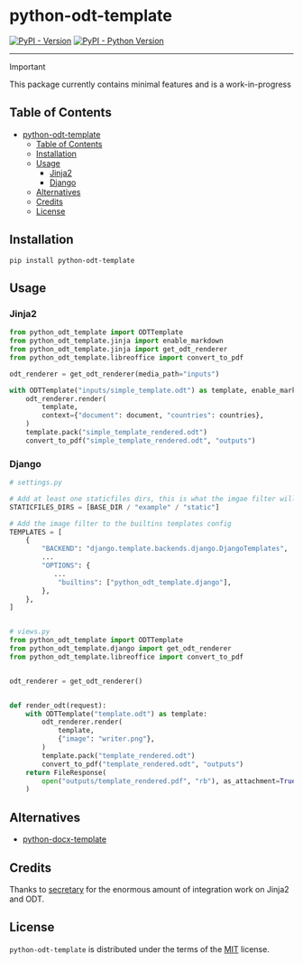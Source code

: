# python-odt-template

[![PyPI - Version](https://img.shields.io/pypi/v/python-odt-template.svg)](https://pypi.org/project/python-odt-template)
[![PyPI - Python Version](https://img.shields.io/pypi/pyversions/python-odt-template.svg)](https://pypi.org/project/python-odt-template)

-----

> [!IMPORTANT]
> This package currently contains minimal features and is a work-in-progress

## Table of Contents

- [python-odt-template](#python-odt-template)
  - [Table of Contents](#table-of-contents)
  - [Installation](#installation)
  - [Usage](#usage)
    - [Jinja2](#jinja2)
    - [Django](#django)
  - [Alternatives](#alternatives)
  - [Credits](#credits)
  - [License](#license)

## Installation

```console
pip install python-odt-template
```

## Usage

### Jinja2

```python
from python_odt_template import ODTTemplate
from python_odt_template.jinja import enable_markdown
from python_odt_template.jinja import get_odt_renderer
from python_odt_template.libreoffice import convert_to_pdf

odt_renderer = get_odt_renderer(media_path="inputs")

with ODTTemplate("inputs/simple_template.odt") as template, enable_markdown(template.markdown_filter):
    odt_renderer.render(
        template,
        context={"document": document, "countries": countries},
    )
    template.pack("simple_template_rendered.odt")
    convert_to_pdf("simple_template_rendered.odt", "outputs")
```

### Django

```python
# settings.py

# Add at least one staticfiles dirs, this is what the imgae filter will use to find images
STATICFILES_DIRS = [BASE_DIR / "example" / "static"]

# Add the image filter to the builtins templates config
TEMPLATES = [
    {
        "BACKEND": "django.template.backends.django.DjangoTemplates",
        ...
        "OPTIONS": {
           ...
            "builtins": ["python_odt_template.django"],
        },
    },
]


# views.py
from python_odt_template import ODTTemplate
from python_odt_template.django import get_odt_renderer
from python_odt_template.libreoffice import convert_to_pdf


odt_renderer = get_odt_renderer()


def render_odt(request):
    with ODTTemplate("template.odt") as template:
        odt_renderer.render(
            template,
            {"image": "writer.png"},
        )
        template.pack("template_rendered.odt")
        convert_to_pdf("template_rendered.odt", "outputs")
    return FileResponse(
        open("outputs/template_rendered.pdf", "rb"), as_attachment=True, filename="template_rendered.pdf"
    )
```

## Alternatives

- [python-docx-template](https://github.com/elapouya/python-docx-template)

## Credits

Thanks to [secretary](https://github.com/christopher-ramirez/secretary) for the enormous amount of integration work on Jinja2 and ODT.

## License

`python-odt-template` is distributed under the terms of the [MIT](https://spdx.org/licenses/MIT.html) license.
